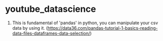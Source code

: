 # youtube_datascience

1. This is fundamental of 'pandas' in python, you can manipulate your csv data by using it. (https://data36.com/pandas-tutorial-1-basics-reading-data-files-dataframes-data-selection/)
